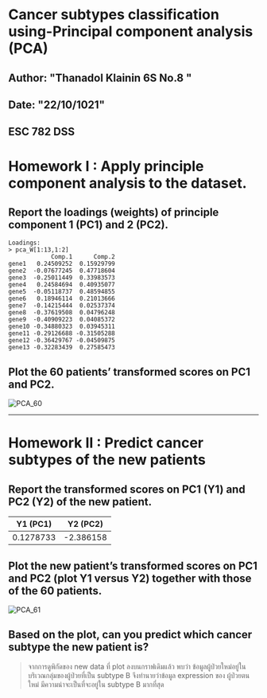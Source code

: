 # Cancer subtypes classification using-Principal component analysis (PCA)
## Author: "Thanadol Klainin 6S No.8 "
## Date: "22/10/1021"
## ESC 782 DSS 

# Homework I : Apply principle component analysis to the dataset.

## Report the loadings (weights) of principle component 1 (PC1) and 2 (PC2).

```
Loadings:
> pca_W[1:13,1:2]
            Comp.1      Comp.2
gene1   0.24509252  0.15929799
gene2  -0.07677245  0.47718604
gene3  -0.25011449  0.33983573
gene4   0.24584694  0.40935077
gene5  -0.05118737  0.48594855
gene6   0.18946114  0.21013666
gene7  -0.14215444  0.02537374
gene8  -0.37619508  0.04796248
gene9  -0.40909223  0.04085372
gene10 -0.34880323  0.03945311
gene11 -0.29126688 -0.31505288
gene12 -0.36429767 -0.04509875
gene13 -0.32283439  0.27585473
```

## Plot the 60 patients’ transformed scores on PC1 and PC2.

![PCA_60](https://user-images.githubusercontent.com/67301601/142720540-8cac4fb0-58c6-43b5-88d7-8d9f7a4d2b05.png)

---

# Homework II : Predict cancer subtypes of the new patients

## Report the transformed scores on PC1 (Y1) and PC2 (Y2) of the new patient.

| Y1 (PC1) | Y2 (PC2) |
|----------|----------|
|0.1278733 | -2.386158|

## Plot the new patient’s transformed scores on PC1 and PC2 (plot Y1 versus Y2) together with those of the 60 patients.

![PCA_61](https://user-images.githubusercontent.com/67301601/142720812-7526287d-0b0f-4d38-935d-13fd48d58ea5.png)

## Based on the plot, can you predict which cancer subtype the new patient is?

> จากการดูพิกัดของ new data ที่ plot ลงบนกราฟเดิมแล้ว พบว่า ข้อมูลผู้ป่วยใหม่อยู่ในบริเวณกลุ่มของผู้ป่วยที่เป็น subtype B จึงทำนายว่าข้อมูล expression ของ ผู้ป่วยตนใหม่ มีความน่าจะเป็นที่จะอยู่ใน subtype B มากที่สุด 





